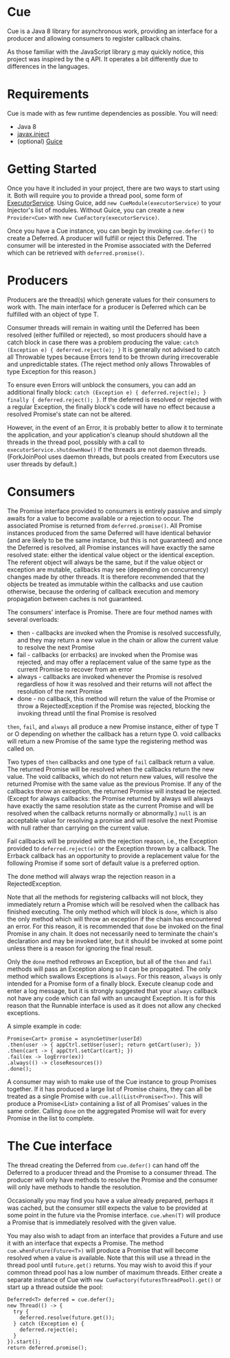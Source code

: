 # Cue

Cue is a Java 8 library for asynchronous work, providing an interface for a producer and allowing consumers to register callback chains.

As those familiar with the JavaScript library [q](https://github.com/kriskowal/q) may quickly notice, this project was inspired by the q API. It operates a bit differently due to differences in the languages.

# Requirements

Cue is made with as few runtime dependencies as possible. You will need:
* Java 8
* [javax.inject](https://code.google.com/p/atinject/)
* (optional) [Guice](https://github.com/google/guice/)

# Getting Started

Once you have it included in your project, there are two ways to start using it. Both will require you to provide a thread pool, some form of [ExecutorService](http://docs.oracle.com/javase/8/docs/api/java/util/concurrent/ExecutorService.html). Using Guice, add `new CueModule(executorService)` to your Injector's list of modules. Without Guice, you can create a new `Provider<Cue>` with `new CueFactory(executorService)`.

Once you have a Cue instance, you can begin by invoking `cue.defer()` to create a Deferred<T>. A producer will fulfill or reject this Deferred<T>. The consumer will be interested in the Promise<T> associated with the Deferred<T> which can be retrieved with `deferred.promise()`.

# Producers

Producers are the thread(s) which generate values for their consumers to work with. The main interface for a producer is Deferred<T> which can be fulfilled with an object of type T.

Consumer threads will remain in waiting until the Deferred has been resolved (either fulfilled or rejected), so most producers should have a catch block in case there was a problem producing the value: `catch (Exception e) { deferred.reject(e); }` It is generally not advised to catch all Throwable types because Errors tend to be thrown during irrecoverable and unpredictable states. (The reject method only allows Throwables of type Exception for this reason.)

To ensure even Errors will unblock the consumers, you can add an additional finally block: `catch (Exception e) { deferred.reject(e); } finally { deferred.reject(); }`. If the deferred is resolved or rejected with a regular Exception, the finally block's code will have no effect because a resolved Promise's state can not be altered.

However, in the event of an Error, it is probably better to allow it to terminate the application, and your application's cleanup should shutdown all the threads in the thread pool, possibly with a call to `executorService.shutdownNow()` if the threads are not daemon threads. (ForkJoinPool uses daemon threads, but pools created from Executors use user threads by default.)

# Consumers

The Promise<T> interface provided to consumers is entirely passive and simply awaits for a value to become available or a rejection to occur. The associated Promise<T> is returned from `deferred.promise()`. All Promise<T> instances produced from the same Deferred<T> will have identical behavior (and are likely to be the same instance, but this is not guaranteed) and once the Deferred<T> is resolved, all Promise<T> instances will have exactly the same resolved state: either the identical value object or the identical exception. The referent object will always be the same, but if the value object or exception are mutable, callbacks may see (depending on concurrency) changes made by other threads. It is therefore recommended that the objects be treated as immutable within the callbacks and use caution otherwise, because the ordering of callback execution and memory propagation between caches is not guaranteed.

The consumers' interface is Promise<T>. There are four method names with several overloads:
* then - callbacks are invoked when the Promise is resolved successfully, and they may return a new value in the chain or allow the current value to resolve the next Promise
* fail - callbacks (or errbacks) are invoked when the Promise was rejected, and may offer a replacement value of the same type as the current Promise to recover from an error
* always - callbacks are invoked whenever the Promise is resolved regardless of how it was resolved and their returns will not affect the resolution of the next Promise
* done - no callback, this method will return the value of the Promise or throw a RejectedException if the Promise was rejected, blocking the invoking thread until the final Promise is resolved

`then`, `fail`, and `always` all produce a new Promise instance, either of type T or O depending on whether the callback has a return type O. void callbacks will return a new Promise of the same type the registering method was called on.

Two types of `then` callbacks and one type of `fail` callback return a value. The returned Promise will be resolved when the callbacks return the new value. The void callbacks, which do not return new values, will resolve the returned Promise with the same value as the previous Promise. If any of the callbacks throw an exception, the returned Promise will instead be rejected. (Except for always callbacks: the Promise returned by always will always have exactly the same resolution state as the current Promise and will be resolved when the callback returns normally or abnormally.) `null` is an acceptable value for resolving a promise and will resolve the next Promise with null rather than carrying on the current value.

Fail callbacks will be provided with the rejection reason, i.e., the Exception provided to `deferred.reject(e)` or the Exception thrown by a callback. The Errback callback has an opportunity to provide a replacement value for the following Promise if some sort of default value is a preferred option.

The done method will always wrap the rejection reason in a RejectedException.

Note that all the methods for registering callbacks will not block, they immediately return a Promise which will be resolved when the callback has finished executing. The only method which will block is `done`, which is also the only method which will throw an exception if the chain has encountered an error. For this reason, it is recommended that `done` be invoked on the final Promise in any chain. It does not necessarily need to terminate the chain's declaration and may be invoked later, but it should be invoked at some point unless there is a reason for ignoring the final result.

Only the `done` method rethrows an Exception, but all of the `then` and `fail` methods will pass an Exception along so it can be propagated. The only method which swallows Exceptions is `always`. For this reason, `always` is only intended for a Promise form of a finally block. Execute cleanup code and enter a log message, but it is strongly suggested that your `always` callback not have any code which can fail with an uncaught Exception. It is for this reason that the Runnable interface is used as it does not allow any checked exceptions.

A simple example in code:

```
Promise<Cart> promise = asyncGetUser(userId)
.then(user -> { appCtrl.setUser(user); return getCart(user); })
.then(cart -> { appCtrl.setCart(cart); })
.fail(ex -> logError(ex))
.always(() -> closeResources())
.done();
```

A consumer may wish to make use of the Cue instance to group Promises together. If it has produced a large list of Promise chains, they can all be treated as a single Promise with `cue.all(List<Promise<T>>)`. This will produce a Promise<List<T>> containing a list of all Promises' values in the same order. Calling `done` on the aggregated Promise will wait for every Promise in the list to complete.

# The Cue interface

The thread creating the Deferred<T> from `cue.defer()` can hand off the Deferred<T> to a producer thread and the Promise<T> to a consumer thread. The producer will only have methods to resolve the Promise and the consumer will only have methods to handle the resolution.

Occasionally you may find you have a value already prepared, perhaps it was cached, but the consumer still expects the value to be provided at some point in the future via the Promise interface. `cue.when(T)` will produce a Promise<T> that is immediately resolved with the given value.

You may also wish to adapt from an interface that provides a Future<T> and use it with an interface that expects a Promise<T>. The method `cue.whenFuture(Future<T>)` will produce a Promise<T> that will become resolved when a value is available. Note that this will use a thread in the thread pool until `future.get()` returns. You may wish to avoid this if your common thread pool has a low number of maximum threads. Either create a separate instance of Cue with `new CueFactory(futuresThreadPool).get()` or start up a thread outside the pool:

```
Deferred<T> deferred = cue.defer();
new Thread(() -> {
  try {
    deferred.resolve(future.get());
  } catch (Exception e) {
    deferred.reject(e);
  }
}).start();
return deferred.promise();
```
